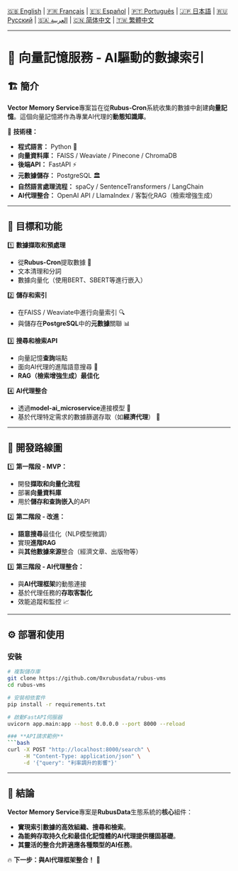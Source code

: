 [🇬🇧 English](./) | [🇫🇷 Français](./i18n/readme/README_FR.md) | [🇪🇸 Español](./i18n/readme/README_ES.md) | [🇵🇹 Português](./i18n/readme/README_PT.md) | [🇯🇵 日本語](./i18n/readme/README_JP.md) | [🇷🇺 Русский](./i18n/readme/README_RU.md) | [🇸🇦 العربية](./i18n/readme/README_AR.md) | [🇨🇳 简体中文](./i18n/readme/README_CN.md) | [🇹🇼 繁體中文](./i18n/readme/README_TC.md)

---

# 📌 向量記憶服務 - AI驅動的數據索引

## 🏗️ 簡介
**Vector Memory Service**專案旨在從**Rubus-Cron**系統收集的數據中創建**向量記憶**。這個向量記憶將作為專業AI代理的**動態知識庫**。

🔹 **技術棧：**
- **程式語言：** Python 🐍
- **向量資料庫：** FAISS / Weaviate / Pinecone / ChromaDB
- **後端API：** FastAPI ⚡
- **元數據儲存：** PostgreSQL 🏛️
- **自然語言處理流程：** spaCy / SentenceTransformers / LangChain
- **AI代理整合：** OpenAI API / LlamaIndex / 客製化RAG（檢索增強生成）

---

## 🎯 目標和功能

1️⃣ **數據擷取和預處理**
   - 從**Rubus-Cron**提取數據 📡
   - 文本清理和分詞
   - 數據向量化（使用BERT、SBERT等進行嵌入）

2️⃣ **儲存和索引**
   - 在FAISS / Weaviate中進行向量索引 🔍
   - 與儲存在**PostgreSQL**中的**元數據**關聯 📊

3️⃣ **搜尋和檢索API**
   - 向量記憶**查詢**端點
   - 面向AI代理的進階語意搜尋 🤖
   - **RAG（檢索增強生成）最佳化**

4️⃣ **AI代理整合**
   - 透過**model-ai_microservice**連接模型 🎯
   - 基於代理特定需求的數據篩選存取（如**經濟代理**） 🏦
   
---

## 🚀 開發路線圖

1️⃣ **第一階段 - MVP：**
   - 開發**擷取和向量化流程**
   - 部署**向量資料庫**
   - 用於**儲存和查詢嵌入**的API

2️⃣ **第二階段 - 改進：**
   - **語意搜尋**最佳化（NLP模型微調）
   - 實現**進階RAG**
   - 與**其他數據來源**整合（經濟文章、出版物等）

3️⃣ **第三階段 - AI代理整合：**
   - 與**AI代理框架**的動態連接
   - 基於代理任務的**存取客製化**
   - 效能追蹤和監控 📈

---

## ⚙️ 部署和使用
### **安裝**
```bash
# 複製儲存庫
git clone https://github.com/0xrubusdata/rubus-vms
cd rubus-vms

# 安裝相依套件
pip install -r requirements.txt

# 啟動FastAPI伺服器
uvicorn app.main:app --host 0.0.0.0 --port 8000 --reload

### **API請求範例**
```bash
curl -X POST "http://localhost:8000/search" \
     -H "Content-Type: application/json" \
     -d '{"query": "利率調升的影響"}'
```

---

## 📌 結論
**Vector Memory Service**專案是**RubusData**生態系統的**核心**組件：
- **實現索引數據的高效組織、搜尋和檢索**。
- **為能夠存取持久化和最佳化記憶體的AI代理提供穩固基礎**。
- **其靈活的整合允許適應各種類型的AI任務**。

🔥 **下一步：與AI代理框架整合！** 🚀
